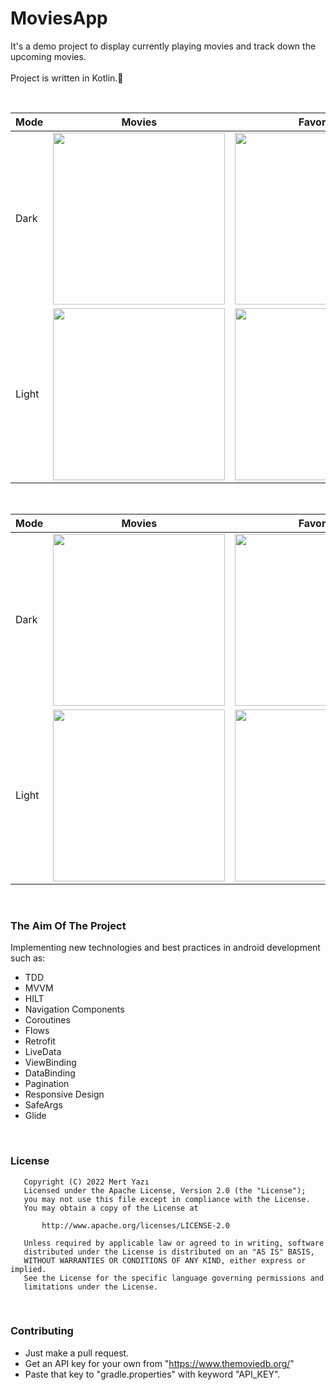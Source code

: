 # MoviesApp

It's a demo project to display currently playing movies and track down the upcoming movies.<br /><br />
Project is written in Kotlin.💯

<br />

| Mode  | Movies | Favorites | Details |
|------|------|------|------|
| Dark | <img src="screenshot/movies_dark_portrait.jpg" width="275"> | <img src="screenshot/favorites_dark_portrait.jpg" width="275"> | <img src="details_dark_portrait.jpg" width="275"> |
| Light | <img src="screenshot/movies_light_portrait.jpg" width="275"> | <img src="screenshot/favorites_light_portrait.jpg" width="275"> | <img src="details_light_portrait.jpg" width="275"> |

<br />

| Mode  | Movies | Favorites | Details |
|------|------|------|------|
| Dark | <img src="screenshot/movies_dark_landscape.jpg" width="275"> | <img src="screenshot/favorites_dark_landscape.jpg" width="275"> | <img src="details_dark_landscape.jpg" width="275"> |
| Light | <img src="screenshot/movies_light_landscape.jpg" width="275"> | <img src="screenshot/favorites_light_landscape.jpg" width="275"> | <img src="details_light_landscape.jpg" width="275"> |

<br />

### The Aim Of The Project
Implementing new technologies and best practices in android development such as:
 - TDD
 - MVVM
 - HILT
 - Navigation Components
 - Coroutines
 - Flows
 - Retrofit
 - LiveData
 - ViewBinding
 - DataBinding
 - Pagination
 - Responsive Design
 - SafeArgs
 - Glide

<br />

### License
```
   Copyright (C) 2022 Mert Yazı
   Licensed under the Apache License, Version 2.0 (the "License");
   you may not use this file except in compliance with the License.
   You may obtain a copy of the License at

       http://www.apache.org/licenses/LICENSE-2.0

   Unless required by applicable law or agreed to in writing, software
   distributed under the License is distributed on an "AS IS" BASIS,
   WITHOUT WARRANTIES OR CONDITIONS OF ANY KIND, either express or implied.
   See the License for the specific language governing permissions and
   limitations under the License.
```
<br />

### Contributing
- Just make a pull request.
- Get an API key for your own from "https://www.themoviedb.org/"
- Paste that key to "gradle.properties" with keyword "API_KEY".
